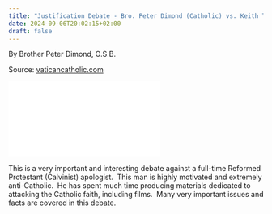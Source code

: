 ```yaml
---
title: "Justification Debate - Bro. Peter Dimond (Catholic) vs. Keith Thompson (Reformed Protestant)"
date: 2024-09-06T20:02:15+02:00
draft: false
---
```



By Brother Peter Dimond, O.S.B.

Source: [vaticancatholic.com](https://vaticancatholic.com/justification-debate-bro-peter-dimond-catholic-vs-keith-thompson-calvinist-reformed-protestant/)

<p><iframe src="//www.youtube.com/embed/Qn1vC1Ez-OI?rel=0" frameborder="0" allowfullscreen="allowfullscreen"></iframe></p>

<p>This is a very important and interesting debate against a full-time Reformed Protestant (Calvinist) apologist.  This man is highly motivated and extremely anti-Catholic.  He has spent much time producing materials dedicated to attacking the Catholic faith, including films.  Many very important issues and facts are covered in this debate.</p>

